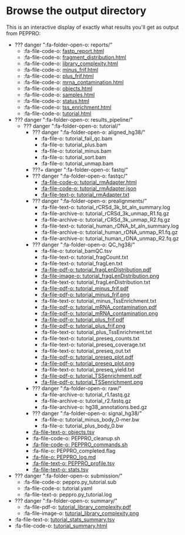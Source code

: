 # Browse the output directory

This is an interactive display of exactly what results you'll get as output from PEPPRO:

* ??? danger ":fa-folder-open-o: reports/"
    * :fa-file-code-o: [fastp_report.html](../files/examples/tutorial/reports/fastp_report.html)
    * :fa-file-code-o: [fragment_distribution.html](../files/examples/tutorial/reports/fragment_distribution.html)
    * :fa-file-code-o: [library_complexity.html](../files/examples/tutorial/reports/library_complexity.html)
    * :fa-file-code-o: [minus_frif.html](../files/examples/tutorial/reports/minus_frif.html)
    * :fa-file-code-o: [plus_frif.html](../files/examples/tutorial/reports/plus_frif.html)
    * :fa-file-code-o: [mrna_contamination.html](../files/examples/tutorial/reports/mrna_contamination.html)
    * :fa-file-code-o: [objects.html](../files/examples/tutorial/reports/objects.html)
    * :fa-file-code-o: [samples.html](../files/examples/tutorial/reports/samples.html)
    * :fa-file-code-o: [status.html](../files/examples/tutorial/reports/status.html)
    * :fa-file-code-o: [tss_enrichment.html](../files/examples/tutorial/reports/tss_enrichment.html)
    * :fa-file-code-o: [tutorial.html](../files/examples/tutorial/reports/tutorial.html)
* ??? danger ":fa-folder-open-o: results_pipeline/"
    * ??? danger ":fa-folder-open-o: tutorial/"
        * ??? danger ":fa-folder-open-o: aligned_hg38/"
            * :fa-file-o: tutorial_fail_qc.bam
            * :fa-file-o: tutorial_plus.bam
            * :fa-file-o: tutorial_minus.bam
            * :fa-file-o: tutorial_sort.bam
            * :fa-file-o: tutorial_unmap.bam
        * ???+ danger ":fa-folder-open-o: fastq/"
        * ??? danger ":fa-folder-open-o: fastqc/"
            * [:fa-file-code-o: tutorial_rmAdapter.html](../files/examples/tutorial/results_pipeline/tutorial/fastqc/tutorial_rmAdapter.html)
            * [:fa-file-code-o: tutorial_rmAdapter.json](../files/examples/tutorial/results_pipeline/tutorial/fastqc/tutorial_rmAdapter.json)
            * [:fa-file-text-o: tutorial_rmAdapter.txt](../files/examples/tutorial/results_pipeline/tutorial/fastqc/tutorial_rmAdapter.txt)
        * ??? danger ":fa-folder-open-o: prealignments/"
            * :fa-file-text-o: tutorial_rCRSd_3k_bt_aln_summary.log
            * :fa-file-archive-o: tutorial_rCRSd_3k_unmap_R1.fq.gz
            * :fa-file-archive-o: tutorial_rCRSd_3k_unmap_R2.fq.gz
            * :fa-file-text-o: tutorial_human_rDNA_bt_aln_summary.log
            * :fa-file-archive-o: tutorial_human_rDNA_unmap_R1.fq.gz
            * :fa-file-archive-o: tutorial_human_rDNA_unmap_R2.fq.gz
         * ??? danger ":fa-folder-open-o: QC_hg38/"
            * :fa-file-o: tutorial_bamQC.tsv
            * :fa-file-text-o: tutorial_fragCount.txt
            * :fa-file-text-o: tutorial_fragLen.txt
            * [:fa-file-pdf-o: tutorial_fragLenDistribution.pdf](../files/examples/tutorial/results_pipeline/tutorial/QC_hg38/tutorial_fragLenDistribution.pdf)
            * [:fa-file-image-o: tutorial_fragLenDistribution.png](../files/examples/tutorial/results_pipeline/tutorial/QC_hg38/tutorial_fragLenDistribution.png)
            * :fa-file-text-o: tutorial_fragLenDistribution.txt
            * [:fa-file-pdf-o: tutorial_minus_frif.pdf](../files/examples/tutorial/results_pipeline/tutorial/QC_hg38/tutorial_minus_frif.pdf)
            * [:fa-file-pdf-o: tutorial_minus_frif.png](../files/examples/tutorial/results_pipeline/tutorial/QC_hg38/tutorial_minus_frif.png)
            * :fa-file-text-o: tutorial_minus_TssEnrichment.txt
            * [:fa-file-pdf-o: tutorial_mRNA_contamination.pdf](../files/examples/tutorial/results_pipeline/tutorial/QC_hg38/tutorial_mRNA_contamination.pdf)
            * [:fa-file-pdf-o: tutorial_mRNA_contamination.png](../files/examples/tutorial/results_pipeline/tutorial/QC_hg38/tutorial_mRNA_contamination.png)
            * [:fa-file-pdf-o: tutorial_plus_frif.pdf](../files/examples/tutorial/results_pipeline/tutorial/QC_hg38/tutorial_plus_frif.pdf)
            * [:fa-file-pdf-o: tutorial_plus_frif.png](../files/examples/tutorial/results_pipeline/tutorial/QC_hg38/tutorial_plus_frif.png)
            * :fa-file-text-o: tutorial_plus_TssEnrichment.txt           
            * :fa-file-text-o: tutorial_preseq_counts.txt
            * :fa-file-text-o: tutorial_preseq_coverage.txt
            * :fa-file-text-o: tutorial_preseq_out.txt
            * [:fa-file-pdf-o: tutorial_preseq_plot.pdf](../files/examples/tutorial/results_pipeline/tutorial/QC_hg38/tutorial_preseq_plot.pdf)
            * [:fa-file-pdf-o: tutorial_preseq_plot.png](../files/examples/tutorial/results_pipeline/tutorial/QC_hg38/tutorial_preseq_plot.png)
            * :fa-file-text-o: tutorial_preseq_yield.txt
            * [:fa-file-pdf-o: tutorial_TSSenrichment.pdf](../files/examples/tutorial/results_pipeline/tutorial/QC_hg38/tutorial_TSSenrichment.pdf)
            * [:fa-file-pdf-o: tutorial_TSSenrichment.png](../files/examples/tutorial/results_pipeline/tutorial/QC_hg38/tutorial_TSSenrichment.png)
        * ??? danger ":fa-folder-open-o: raw/"
            * :fa-file-archive-o: tutorial_r1.fastq.gz
            * :fa-file-archive-o: tutorial_r2.fastq.gz
            * :fa-file-archive-o: hg38_annotations.bed.gz 
        * ??? danger ":fa-folder-open-o: signal_hg38/"
            * :fa-file-o: tutorial_minus_body_0-mer.bw
            * :fa-file-o: tutorial_plus_body_0.bw      
        * [:fa-file-text-o: objects.tsv](../files/examples/tutorial/results_pipeline/tutorial/objects.tsv) 
        * :fa-file-code-o: PEPPRO_cleanup.sh
        * [:fa-file-code-o: PEPPRO_commands.sh](../files/examples/tutorial/results_pipeline/tutorial/PEPPRO_commands.sh)
        * :fa-file-o: PEPPRO_completed.flag
        * [:fa-file-o: PEPPRO_log.md](../files/examples/tutorial/results_pipeline/tutorial/PEPPRO_log.md)
        * [:fa-file-text-o: PEPPRO_profile.tsv](../files/examples/tutorial/results_pipeline/tutorial/PEPPRO_profile.tsv)
        * [:fa-file-text-o: stats.tsv](../files/examples/tutorial/results_pipeline/tutorial/stats.tsv)
* ??? danger ":fa-folder-open-o: submission/"
    * :fa-file-code-o: peppro.py_tutorial.sub
    * :fa-file-code-o: tutorial.yaml
    * :fa-file-text-o: peppro.py_tutorial.log
* ??? danger ":fa-folder-open-o: summary/"
    * :fa-file-pdf-o: [tutorial_library_complexity.pdf](../files/examples/tutorial/summary/tutorial_library_complexity.pdf)
    * :fa-file-image-o: [tutorial_library_complexity.png](../files/examples/tutorial/summary/tutorial_library_complexity.png)
* :fa-file-text-o: [tutorial_stats_summary.tsv](../files/examples/tutorial/tutorial_stats_summary.tsv)
* :fa-file-code-o: [tutorial_summary.html](../files/examples/tutorial/tutorial_summary.html)
